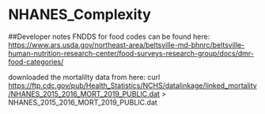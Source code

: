 # NHANES_Complexity

##Developer notes
FNDDS for food codes can be found here: https://www.ars.usda.gov/northeast-area/beltsville-md-bhnrc/beltsville-human-nutrition-research-center/food-surveys-research-group/docs/dmr-food-categories/

downloaded the mortalilty data from here:
curl https://ftp.cdc.gov/pub/Health_Statistics/NCHS/datalinkage/linked_mortality/NHANES_2015_2016_MORT_2019_PUBLIC.dat > NHANES_2015_2016_MORT_2019_PUBLIC.dat
